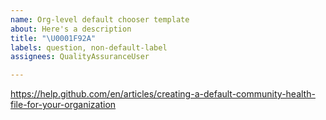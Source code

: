 ```yaml
---
name: Org-level default chooser template
about: Here's a description
title: "\U0001F92A"
labels: question, non-default-label
assignees: QualityAssuranceUser

---
```


https://help.github.com/en/articles/creating-a-default-community-health-file-for-your-organization
